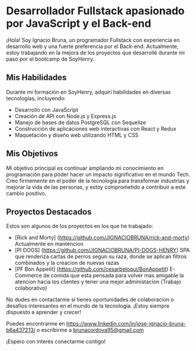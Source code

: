 # Desarrollador Fullstack apasionado por JavaScript y el Back-end

¡Hola! Soy Ignacio Bruna, un programador Fullstack con experiencia en desarrollo web y una fuerte preferencia por el Back-end. Actualmente, estoy trabajando en la mejora de los proyectos que desarrollé durante mi paso por el bootcamp de SoyHenry.

## Mis Habilidades

Durante mi formación en SoyHenry, adquirí habilidades en diversas tecnologías, incluyendo:

- Desarrollo con JavaScript
- Creación de API con Node.js y Express.js
- Manejo de bases de datos PostgreSQL con Sequelize
- Construcción de aplicaciones web interactivas con React y Redux
- Maquetación y diseño web utilizando HTML y CSS

## Mis Objetivos

Mi objetivo principal es continuar ampliando mi conocimiento en programación para poder hacer un impacto significativo en el mundo Tech. Creo firmemente en el poder de la tecnología para transformar industrias y mejorar la vida de las personas, y estoy comprometido a contribuir a este cambio positivo.

## Proyectos Destacados

Estos son algunos de los proyectos en los que he trabajado:

- [Rick and Morty] (https://github.com/JIGNACIOBRUNA/rick-and-morty) Actualmente en mantencion
- [PI DOGS] (https://github.com/JIGNACIOBRUNA/PI-DOGS-HENRY) SPA que renderiza cartas de perros segun su raza, donde se aplican filtros combinados y la creacion de nuevas razas  
- [PF Bon Appetit] (https://github.com/cesarbeloqui/BonAppetit) E-Commerce de comida que esta pensada para volver mas amigable la atencion hacia los clientes y tener una mejor administacion (Trabajo colaborativo)

No dudes en contactarme si tienes oportunidades de colaboración o desafíos interesantes en el mundo de la tecnología. ¡Estoy siempre dispuesto a aprender y crecer!

Puedes encontrarme en https://www.linkedin.com/in/jose-ignacio-bruna-b6a437213/ o escribirme a brunacordova95@gmail.com

¡Espero con interés conectarme contigo!

<!--
**JIGNACIOBRUNA/JIGNACIOBRUNA** is a ✨ _special_ ✨ repository because its `README.md` (this file) appears on your GitHub profile.

Here are some ideas to get you started:

- 🔭 I’m currently working on ...
- 🌱 I’m currently learning ...
- 👯 I’m looking to collaborate on ...
- 🤔 I’m looking for help with ...
- 💬 Ask me about ...
- 📫 How to reach me: ...
- 😄 Pronouns: ...
- ⚡ Fun fact: ...
-->

